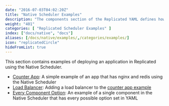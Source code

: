 ```yaml
---
date: "2016-07-03T04:02:20Z"
title: "Native Scheduler Examples"
description: "The components section of the Replicated YAML defines how the containers will be created and started."
weight: "401"
categories: [ "Replicated Scheduler Examples" ]
index: ["docs/native", "docs"]
aliases: [/docs/native/examples/,/categories/examples/]
icon: "replicatedCircle"
hideFromList: true
---
```


This section contains examples of deploying an application in Replicated using the Native Scheduler.

- [Counter App](/docs/native/examples/counter-app): A simple example of an app that has nginx and redis using the Native Scheduler
- [Load Balancer](/docs/native/examples/load-balancer): Adding a load balancer to the [counter app example](../counter-app)
- [Every Component Option](/docs/native/examples/every-component-option): An example of a single component in the Native Scheduler that has every possible option set in YAML
